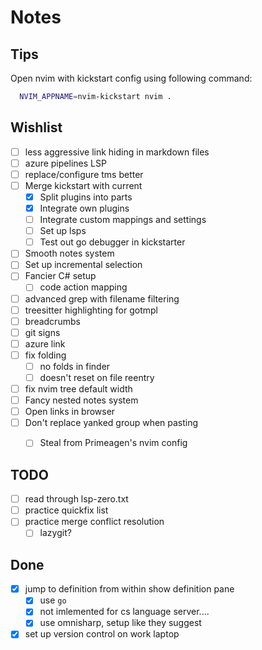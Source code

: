 # Notes

## Tips

Open nvim with kickstart config using following command:
```bash
  NVIM_APPNAME=nvim-kickstart nvim .
```

## Wishlist

- [ ] less aggressive link hiding in markdown files
- [ ] azure pipelines LSP
- [ ] replace/configure tms better
- [ ] Merge kickstart with current 
  - [x] Split plugins into parts
  - [x] Integrate own plugins
  - [ ] Integrate custom mappings and settings
  - [ ] Set up lsps
  - [ ] Test out go debugger in kickstarter
- [ ] Smooth notes system
- [ ] Set up incremental selection
- [ ] Fancier C# setup
  - [ ] code action mapping
- [ ] advanced grep with filename filtering
- [ ] treesitter highlighting for gotmpl
- [ ] breadcrumbs
- [ ] git signs
- [ ] azure link
- [ ] fix folding
  - [ ] no folds in finder
  - [ ] doesn't reset on file reentry
- [ ] fix nvim tree default width
- [ ] Fancy nested notes system
- [ ] Open links in browser
- [ ] Don't replace yanked group when pasting
  - [ ] Steal from Primeagen's nvim config
      

## TODO
- [ ] read through lsp-zero.txt
- [ ] practice quickfix list
- [ ] practice merge conflict resolution
  - [ ] lazygit?

## Done

- [x] jump to definition from within show definition pane
  - [x] use `go`
  - [x] not imlemented for cs language server....
  - [x] use omnisharp, setup like they suggest
- [x] set up version control on work laptop
